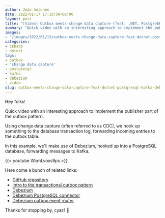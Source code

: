 ```yaml
---
author: João Antunes
date: 2022-01-17 17:30:00+00:00
layout: post
title: "[Video] Outbox meets change data capture (feat. .NET, PostgreSQL, Kafka and Debezium)"
summary: "Quick video with an interesting approach to implement the publisher part of the outbox pattern. Using change data capture (often referred to as CDC), we hook up something to the database transaction log, forwarding incoming entries to the outbox table. In this example, we'll make use of Debezium, hooked up into a PostgreSQL database, forwarding messages to Kafka."
images:
- '/images/2022/01/17/outbox-meets-change-data-capture-feat-dotnet-postgresql-kafka-debezium.png'
categories:
- csharp
- dotnet
tags:
- outbox
- 'change data capture'
- postgresql
- kafka
- debezium
- video
slug: outbox-meets-change-data-capture-feat-dotnet-postgresql-kafka-debezium
---
```


Hey folks!

Quick video with an interesting approach to implement the publisher part of the outbox pattern.

Using change data capture (often referred to as CDC), we hook up something to the database transaction log, forwarding incoming entries to the outbox table.

In this example, we'll make use of Debezium, hooked up into a PostgreSQL database, forwarding messages to Kafka.

{{< youtube WcmLvoxs9ps >}}

Here come a bunch of related links:

- [GitHub repository](https://github.com/joaofbantunes/DebeziumOutboxSample)
- [Intro to the transactional outbox pattern](https://blog.codingmilitia.com/2020/04/13/aspnet-040-from-zero-to-overkill-event-driven-integration-transactional-outbox-pattern/)
- [Debezium](https://debezium.io/)
- [Debezium PostgreSQL connector](https://debezium.io/documentation/reference/stable/connectors/postgresql.html)
- [Debezium outbox event router](https://debezium.io/documentation/reference/stable/transformations/outbox-event-router.html)

Thanks for stopping by, cyaz! 👋